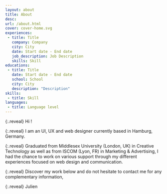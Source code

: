 ```yaml
---
layout: about
title: About
desc: 
url: /about.html
cover: cover-home.svg
experiences:
 - title: Title
   company: Company
   city: City
   date: Start date - End date
   job_description: Job Description
   skills: Skill
educations:
 - title: Title
   date: Start date - End date
   school: School
   city: City
   description: "Description"
skills:
 - title: Skill
languages:
 - title: Language level
---
```


{:.reveal}
Hi !

{:.reveal}
I am an UI, UX and web designer currently based in Hamburg, Germany.

{:.reveal}
Graduated from Middlesex University (London, UK) in Creative Technology as well as from ISCOM (Lyon, FR) in Marketing & Advertising, I had the chance to work on various support through my different experiences focused on web design and communication.

{:.reveal}
Discover my work below and do not hesitate to contact me for any complementary information,

{:.reveal}
Julien
